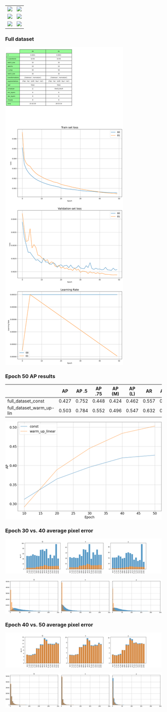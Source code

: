 
|                      |                      |
|----------------------|----------------------|
| ![](gifs/v3_bb.gif)  | ![](gifs/v3_kpl.gif) | 
| ![](gifs/v1_bb.gif)  | ![](gifs/v1_kpl.gif) |
| ![](gifs/v2_bb.gif)  | ![](gifs/v2_kpl.gif) |




### Full dataset

![](00-01-ep50.png)

### Epoch 50 AP results
|                          | AP    | AP .5 | AP .75 | AP (M) | AP (L) | AR    | AR .5 | AR .75 | AR (M) | AR (L) |
|--------------------------|-------|-------|--------|--------|--------|-------|-------|--------|--------|--------|
| full_dataset_const       | 0.427 | 0.752 | 0.448  | 0.424  | 0.462  | 0.557 | 0.852 | 0.617  | 0.520  | 0.610  |
| full_dataset_warm_up-lin | 0.503 | 0.784 | 0.552  | 0.496  | 0.547  | 0.632 | 0.877 | 0.696  | 0.595  | 0.685  |


![](ap.png)

### Epoch 30 vs. 40 average pixel error

![](hist0_err_30_40.png)

![](hist2_err_30_40.png)



### Epoch 40 vs. 50 average pixel error

![](hist0_err_40_50.png)

![](hist2_err_40_50.png)